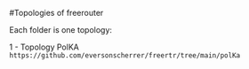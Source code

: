 #Topologies of freerouter

Each folder is one topology:

1 - Topology PolKA ```https://github.com/eversonscherrer/freertr/tree/main/polKa ```
